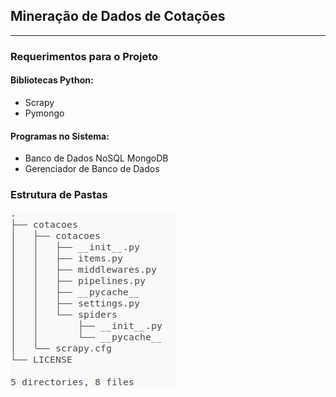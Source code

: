 ## Mineração de Dados de Cotações
---------------------------------------

### Requerimentos para o Projeto

#### Bibliotecas Python:
- Scrapy
- Pymongo

#### Programas no Sistema:
- Banco de Dados NoSQL MongoDB
- Gerenciador de Banco de Dados

### Estrutura de Pastas

![Estrutura de Arquivos](./assets/img/estrutura-pastas.png?raw=true "Estrutura de Arquivos")